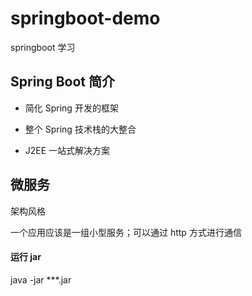 # springboot-demo

springboot 学习

## Spring Boot 简介

- 简化 Spring 开发的框架

- 整个 Spring 技术栈的大整合

- J2EE 一站式解决方案


## 微服务 

架构风格

一个应用应该是一组小型服务；可以通过 http 方式进行通信


#### 运行 jar

java -jar ***.jar